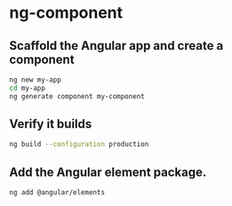 # ng-component

## Scaffold the Angular app and create a component
```sh
ng new my-app
cd my-app
ng generate component my-component
```

## Verify it builds
```sh
ng build --configuration production
```

## Add the Angular element package.
```sh
ng add @angular/elements
```

